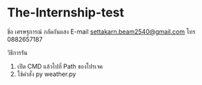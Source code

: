 # The-Internship-test
ชิ่อ เศรษฐการณ์ กลัดกันแสง
E-mail settakarn.beam2540@gmail.com
โทร 0882657187

วิธีการรัน
1. เปิด CMD แล้วไปที่ Path ของโปรเจค
2. ใช้คำสั่ง py weather.py


